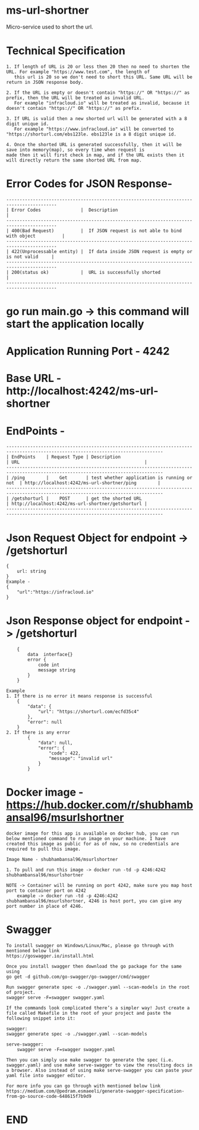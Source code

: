 # ms-url-shortner
Micro-service used to short the url.

# Technical Specification
    1. If length of URL is 20 or less then 20 then no need to shorten the URL. For example "https://www.test.com", the length of
       this url is 20 so we don't need to short this URL. Same URL will be return in JSON response body.
    
    2. If the URL is empty or doesn't contain "https://" OR "https://" as prefix, then the URL will be treated as invalid URL.
       For example "infracloud.io" will be treated as invalid, because it doesn't contain "https://" OR "https://" as prefix.

    3. If URL is valid then a new shorted url will be generated with a 8 digit unique id.
       For example "https://www.infracloud.io" will be converted to "https://shorturl.com/ebs123le. ebs123le is a 8 digit unique id.

    4. Once the shorted URL is generated successfully, then it will be save into memory(map), so every time when request is 
    made then it will first check in map, and if the URL exists then it will directly return the same shorted URL from map.

# Error Codes for JSON Response- 
    -----------------------------------------------------------------------------------------
    | Error Codes               |  Description                                              |
    -----------------------------------------------------------------------------------------
    | 400(Bad Request)          |  If JSON request is not able to bind with object          |
    -----------------------------------------------------------------------------------------
    | 422(Unprocessable entity) |  If data inside JSON request is empty or is not valid     |
    -----------------------------------------------------------------------------------------
    | 200(status ok)            |  URL is successfully shorted                              |
    -----------------------------------------------------------------------------------------

# go run main.go -> this command will start the application locally

# Application Running Port - 4242

# Base URL - http://localhost:4242/ms-url-shortner

# EndPoints - 
    ---------------------------------------------------------------------------------------------------------------------------------
    | EndPoints    | Request Type | Description                                 | URL                                               |
    ---------------------------------------------------------------------------------------------------------------------------------
    | /ping        |    Get       | test whether application is running or not  | http://localhost:4242/ms-url-shortner/ping        |
    ---------------------------------------------------------------------------------------------------------------------------------
    | /getshorturl |    POST      | get the shorted URL                         | http://localhost:4242/ms-url-shortner/getshorturl |
    ---------------------------------------------------------------------------------------------------------------------------------

# Json Request Object for endpoint -> /getshorturl 
    {
        url: string
    }
    Example - 
    {
        "url":"https://infracloud.io"
    }
    
# Json Response object for endpoint - > /getshorturl 
        {
            data  interface{} 
            error {
                code int
                message string
            }      
        }

    Example
    1. If there is no error it means response is successful
        {
            "data": {
                "url": "https://shorturl.com/ecfd35c4"
            },
            "error": null
        }
    2. If there is any error
            {
                "data": null,
                "error": {
                    "code": 422,
                    "message": "invalid url"
                }
            }

# Docker image - https://hub.docker.com/r/shubhambansal96/msurlshortner
    docker image for this app is available on docker hub, you can run below mentioned command to run image on your machine. I have
    created this image as public for as of now, so no credentials are required to pull this image.

    Image Name - shubhambansal96/msurlshortner

    1. To pull and run this image -> docker run -td -p 4246:4242 shubhambansal96/msurlshortner
                
    NOTE -> Container will be running on port 4242, make sure you map host port to container port on 4242
        example -> docker run -td -p 4246:4242 shubhambansal96/msurlshortner, 4246 is host port, you can give any port number in place of 4246.

# Swagger 
    To install swagger on Windows/Linux/Mac, please go through with mentioned below link
    https://goswagger.io/install.html

    Once you install swagger then download the go package for the same using
    go get -d github.com/go-swagger/go-swagger/cmd/swagger

    Run swagger generate spec -o ./swagger.yaml --scan-models in the root of project.
    swagger serve -F=swagger swagger.yaml

    If the commands look complicated there’s a simpler way! Just create a file called Makefile in the root of your project and paste the following snippet into it:

    swagger:
	swagger generate spec -o ./swagger.yaml --scan-models

    serve-swagger:
        swagger serve -F=swagger swagger.yaml

    Then you can simply use make swagger to generate the spec (i.e. swagger.yaml) and use make serve-swagger to view the resulting docs in a browser. Also instead of using make serve-swagger you can paste your yaml file into swagger editor.
                                            
    For more info you can go through with mentioned below link
    https://medium.com/@pedram.esmaeeli/generate-swagger-specification-from-go-source-code-648615f7b9d9
    
# END
